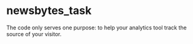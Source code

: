 # newsbytes_task
The code only serves one purpose: to help your analytics tool track the source of your visitor.
